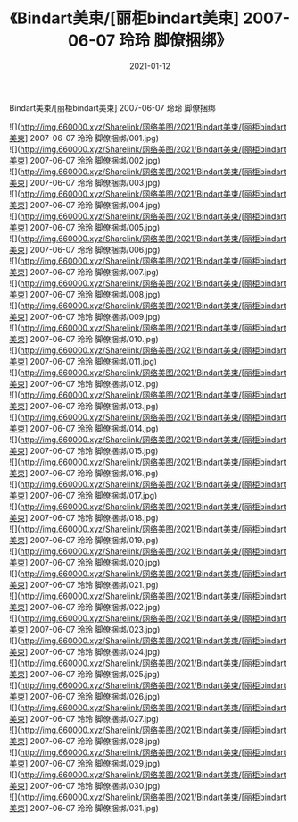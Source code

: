 ﻿---
layout: post
title:  《Bindart美束/[丽柜bindart美束] 2007-06-07 玲玲 脚僚捆绑》
date:   2021-01-12
img: http://img.660000.xyz/Sharelink/网络美图/2021/Bindart美束/[丽柜bindart美束] 2007-06-07 玲玲 脚僚捆绑/000.jpg
categories: [美女, 清纯, 唯美]
---

Bindart美束/[丽柜bindart美束] 2007-06-07 玲玲 脚僚捆绑

 ![](http://img.660000.xyz/Sharelink/网络美图/2021/Bindart美束/[丽柜bindart美束] 2007-06-07 玲玲 脚僚捆绑/001.jpg) <br>![](http://img.660000.xyz/Sharelink/网络美图/2021/Bindart美束/[丽柜bindart美束] 2007-06-07 玲玲 脚僚捆绑/002.jpg) <br>![](http://img.660000.xyz/Sharelink/网络美图/2021/Bindart美束/[丽柜bindart美束] 2007-06-07 玲玲 脚僚捆绑/003.jpg) <br>![](http://img.660000.xyz/Sharelink/网络美图/2021/Bindart美束/[丽柜bindart美束] 2007-06-07 玲玲 脚僚捆绑/004.jpg) <br>![](http://img.660000.xyz/Sharelink/网络美图/2021/Bindart美束/[丽柜bindart美束] 2007-06-07 玲玲 脚僚捆绑/005.jpg) <br>![](http://img.660000.xyz/Sharelink/网络美图/2021/Bindart美束/[丽柜bindart美束] 2007-06-07 玲玲 脚僚捆绑/006.jpg) <br>![](http://img.660000.xyz/Sharelink/网络美图/2021/Bindart美束/[丽柜bindart美束] 2007-06-07 玲玲 脚僚捆绑/007.jpg) <br>![](http://img.660000.xyz/Sharelink/网络美图/2021/Bindart美束/[丽柜bindart美束] 2007-06-07 玲玲 脚僚捆绑/008.jpg) <br>![](http://img.660000.xyz/Sharelink/网络美图/2021/Bindart美束/[丽柜bindart美束] 2007-06-07 玲玲 脚僚捆绑/009.jpg) <br>![](http://img.660000.xyz/Sharelink/网络美图/2021/Bindart美束/[丽柜bindart美束] 2007-06-07 玲玲 脚僚捆绑/010.jpg) <br>![](http://img.660000.xyz/Sharelink/网络美图/2021/Bindart美束/[丽柜bindart美束] 2007-06-07 玲玲 脚僚捆绑/011.jpg) <br>![](http://img.660000.xyz/Sharelink/网络美图/2021/Bindart美束/[丽柜bindart美束] 2007-06-07 玲玲 脚僚捆绑/012.jpg) <br>![](http://img.660000.xyz/Sharelink/网络美图/2021/Bindart美束/[丽柜bindart美束] 2007-06-07 玲玲 脚僚捆绑/013.jpg) <br>![](http://img.660000.xyz/Sharelink/网络美图/2021/Bindart美束/[丽柜bindart美束] 2007-06-07 玲玲 脚僚捆绑/014.jpg) <br>![](http://img.660000.xyz/Sharelink/网络美图/2021/Bindart美束/[丽柜bindart美束] 2007-06-07 玲玲 脚僚捆绑/015.jpg) <br>![](http://img.660000.xyz/Sharelink/网络美图/2021/Bindart美束/[丽柜bindart美束] 2007-06-07 玲玲 脚僚捆绑/016.jpg) <br>![](http://img.660000.xyz/Sharelink/网络美图/2021/Bindart美束/[丽柜bindart美束] 2007-06-07 玲玲 脚僚捆绑/017.jpg) <br>![](http://img.660000.xyz/Sharelink/网络美图/2021/Bindart美束/[丽柜bindart美束] 2007-06-07 玲玲 脚僚捆绑/018.jpg) <br>![](http://img.660000.xyz/Sharelink/网络美图/2021/Bindart美束/[丽柜bindart美束] 2007-06-07 玲玲 脚僚捆绑/019.jpg) <br>![](http://img.660000.xyz/Sharelink/网络美图/2021/Bindart美束/[丽柜bindart美束] 2007-06-07 玲玲 脚僚捆绑/020.jpg) <br>![](http://img.660000.xyz/Sharelink/网络美图/2021/Bindart美束/[丽柜bindart美束] 2007-06-07 玲玲 脚僚捆绑/021.jpg) <br>![](http://img.660000.xyz/Sharelink/网络美图/2021/Bindart美束/[丽柜bindart美束] 2007-06-07 玲玲 脚僚捆绑/022.jpg) <br>![](http://img.660000.xyz/Sharelink/网络美图/2021/Bindart美束/[丽柜bindart美束] 2007-06-07 玲玲 脚僚捆绑/023.jpg) <br>![](http://img.660000.xyz/Sharelink/网络美图/2021/Bindart美束/[丽柜bindart美束] 2007-06-07 玲玲 脚僚捆绑/024.jpg) <br>![](http://img.660000.xyz/Sharelink/网络美图/2021/Bindart美束/[丽柜bindart美束] 2007-06-07 玲玲 脚僚捆绑/025.jpg) <br>![](http://img.660000.xyz/Sharelink/网络美图/2021/Bindart美束/[丽柜bindart美束] 2007-06-07 玲玲 脚僚捆绑/026.jpg) <br>![](http://img.660000.xyz/Sharelink/网络美图/2021/Bindart美束/[丽柜bindart美束] 2007-06-07 玲玲 脚僚捆绑/027.jpg) <br>![](http://img.660000.xyz/Sharelink/网络美图/2021/Bindart美束/[丽柜bindart美束] 2007-06-07 玲玲 脚僚捆绑/028.jpg) <br>![](http://img.660000.xyz/Sharelink/网络美图/2021/Bindart美束/[丽柜bindart美束] 2007-06-07 玲玲 脚僚捆绑/029.jpg) <br>![](http://img.660000.xyz/Sharelink/网络美图/2021/Bindart美束/[丽柜bindart美束] 2007-06-07 玲玲 脚僚捆绑/030.jpg) <br>![](http://img.660000.xyz/Sharelink/网络美图/2021/Bindart美束/[丽柜bindart美束] 2007-06-07 玲玲 脚僚捆绑/031.jpg) <br>